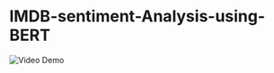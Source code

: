 # IMDB-sentiment-Analysis-using-BERT


![Video Demo](https://github.com/elkomy13/Fine-Tune-DistilBERT-For-Masked-Tasks/raw/main/demo.gif)

